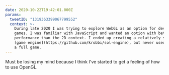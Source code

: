 ```yaml
---
date: 2020-10-22T19:42:01.000Z
params:
  tweetID: "1319363399067799552"
  context: >-
    During late 2020 I was trying to explore WebGL as an option for developing
    games. I was familiar with JavaScript and wanted an option with better
    performance than the 2D context. I ended up creating a relatively simple
    [game engine](https://github.com/krobbi/sol-engine), but never used it for
    a full game.
---
```


Must be losing my mind because I think I've started to get a feeling of how to
use OpenGL.
